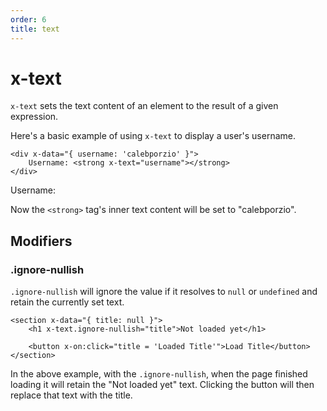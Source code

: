 ```yaml
---
order: 6
title: text
---
```


# x-text

`x-text` sets the text content of an element to the result of a given expression.

Here's a basic example of using `x-text` to display a user's username.

```alpine
<div x-data="{ username: 'calebporzio' }">
    Username: <strong x-text="username"></strong>
</div>
```

<!-- START_VERBATIM -->
<div class="demo">
    <div x-data="{ username: 'calebporzio' }">
        Username: <strong x-text="username"></strong>
    </div>
</div>
<!-- END_VERBATIM -->

Now the `<strong>` tag's inner text content will be set to "calebporzio".

<a name="modifiers"></a>
## Modifiers

<a name="ignore-nullish"></a>
### .ignore-nullish

`.ignore-nullish` will ignore the value if it resolves to `null` or `undefined` and retain the currently set text.

```alpine
<section x-data="{ title: null }">
    <h1 x-text.ignore-nullish="title">Not loaded yet</h1>

    <button x-on:click="title = 'Loaded Title'">Load Title</button>
</section>
```

In the above example, with the `.ignore-nullish`, when the page finished loading it will retain the "Not loaded yet" text. Clicking the button will then replace that text with the title.